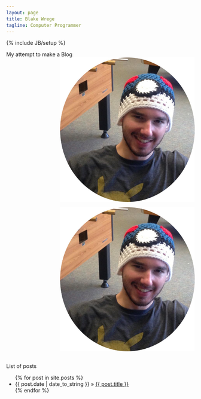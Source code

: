 ```yaml
---
layout: page
title: Blake Wrege
tagline: Computer Programmer
---
```

{% include JB/setup %}

<style>
img {
    display: block;
    max-width:360px;
    max-height:480px;
    width: auto;
    height: auto;
    margin-left: auto;
    margin-right: auto
    
    div.background {width:500px; height:500px; display:block; margin-left:auto; 
    margin-right:auto;background-color:Black;}

    div.box { margin: 0 auto; position: relative; top: 125px; width:250px; height:250px;background-color:white;border:5px        dotted white; opacity:0.5;}
}
    
    
}
</style>

My attempt to make a Blog
<img src="/assets/images/blake.jpg" alt="Blake">   


<div class="background">
    <div class="box">
        <img src="/assets/images/blake.jpg" alt="Blake"> 
    <br />
</div>


List of posts 

<ul class="posts">
  {% for post in site.posts %}
    <li><span>{{ post.date | date_to_string }}</span> &raquo; <a href="{{ BASE_PATH }}{{ post.url }}">{{ post.title }}</a></li>
  {% endfor %}
</ul>



